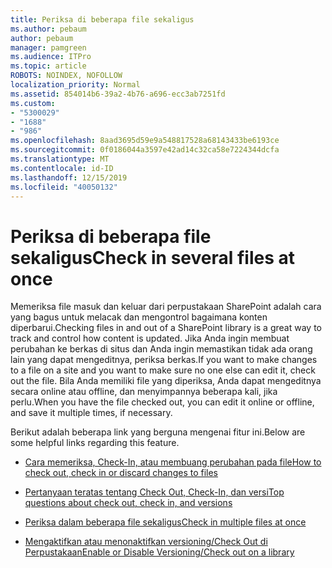 ```yaml
---
title: Periksa di beberapa file sekaligus
ms.author: pebaum
author: pebaum
manager: pamgreen
ms.audience: ITPro
ms.topic: article
ROBOTS: NOINDEX, NOFOLLOW
localization_priority: Normal
ms.assetid: 854014b6-39a2-4b76-a696-ecc3ab7251fd
ms.custom:
- "5300029"
- "1688"
- "986"
ms.openlocfilehash: 8aad3695d59e9a548817528a68143433be6193ce
ms.sourcegitcommit: 0f0186044a3597e42ad14c32ca58e7224344dcfa
ms.translationtype: MT
ms.contentlocale: id-ID
ms.lasthandoff: 12/15/2019
ms.locfileid: "40050132"
---
```

# <a name="check-in-several-files-at-once"></a><span data-ttu-id="b8929-102">Periksa di beberapa file sekaligus</span><span class="sxs-lookup"><span data-stu-id="b8929-102">Check in several files at once</span></span>

<span data-ttu-id="b8929-103">Memeriksa file masuk dan keluar dari perpustakaan SharePoint adalah cara yang bagus untuk melacak dan mengontrol bagaimana konten diperbarui.</span><span class="sxs-lookup"><span data-stu-id="b8929-103">Checking files in and out of a SharePoint library is a great way to track and control how content is updated.</span></span> <span data-ttu-id="b8929-104">Jika Anda ingin membuat perubahan ke berkas di situs dan Anda ingin memastikan tidak ada orang lain yang dapat mengeditnya, periksa berkas.</span><span class="sxs-lookup"><span data-stu-id="b8929-104">If you want to make changes to a file on a site and you want to make sure no one else can edit it, check out the file.</span></span> <span data-ttu-id="b8929-105">Bila Anda memiliki file yang diperiksa, Anda dapat mengeditnya secara online atau offline, dan menyimpannya beberapa kali, jika perlu.</span><span class="sxs-lookup"><span data-stu-id="b8929-105">When you have the file checked out, you can edit it online or offline, and save it multiple times, if necessary.</span></span>

<span data-ttu-id="b8929-106">Berikut adalah beberapa link yang berguna mengenai fitur ini.</span><span class="sxs-lookup"><span data-stu-id="b8929-106">Below are some helpful links regarding this feature.</span></span>

- [<span data-ttu-id="b8929-107">Cara memeriksa, Check-In, atau membuang perubahan pada file</span><span class="sxs-lookup"><span data-stu-id="b8929-107">How to check out, check in or discard changes to files</span></span>](https://support.office.com/article/check-out-check-in-or-discard-changes-to-files-in-a-library-7e2c12a9-a874-4393-9511-1378a700f6de)

- [<span data-ttu-id="b8929-108">Pertanyaan teratas tentang Check Out, Check-In, dan versi</span><span class="sxs-lookup"><span data-stu-id="b8929-108">Top questions about check out, check in, and versions</span></span>](https://support.office.com/article/Top-questions-about-check-out-check-in-and-versions-7E941339-E972-4C7A-A79A-80A1FCF84076)

- [<span data-ttu-id="b8929-109">Periksa dalam beberapa file sekaligus</span><span class="sxs-lookup"><span data-stu-id="b8929-109">Check in multiple files at once</span></span>](https://support.office.com/article/check-out-check-in-or-discard-changes-to-files-in-a-library-7e2c12a9-a874-4393-9511-1378a700f6de)

- [<span data-ttu-id="b8929-110">Mengaktifkan atau menonaktifkan versioning/Check Out di Perpustakaan</span><span class="sxs-lookup"><span data-stu-id="b8929-110">Enable or Disable Versioning/Check out on a library</span></span>](https://support.office.com/article/enable-and-configure-versioning-for-a-list-or-library-1555d642-23ee-446a-990a-bcab618c7a37)

  
